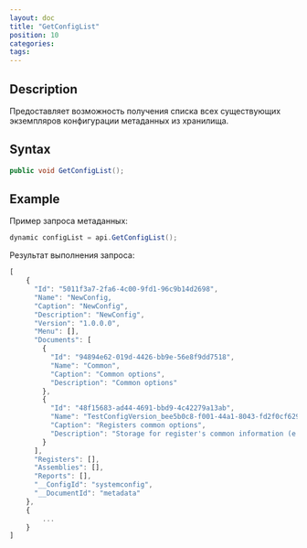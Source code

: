 ```yaml
---
layout: doc
title: "GetConfigList"
position: 10
categories: 
tags:
---
```


## Description
Предоставляет возможность получения списка всех существующих экземпляров конфигурации 
метаданных из хранилища.


## Syntax
```csharp
public void GetConfigList();
```

## Example

Пример запроса метаданных:

```csharp
dynamic configList = api.GetConfigList();
```

Результат выполнения запроса:

```js
[
	{
	  "Id": "5011f3a7-2fa6-4c00-9fd1-96c9b14d2698",
	  "Name": "NewConfig,
	  "Caption": "NewConfig",
	  "Description": "NewConfig",
	  "Version": "1.0.0.0",
	  "Menu": [],
	  "Documents": [
		{
		  "Id": "94894e62-019d-4426-bb9e-56e8f9dd7518",
		  "Name": "Common",
		  "Caption": "Common options",
		  "Description": "Common options"
		},
		{
		  "Id": "48f15683-ad44-4691-bbd9-4c42279a13ab",
		  "Name": "TestConfigVersion_bee5b0c8-f001-44a1-8043-fd2f0cf629c6_Registers",
		  "Caption": "Registers common options",
		  "Description": "Storage for register's common information (e.g. actual date)"
		}
	  ],
	  "Registers": [],
	  "Assemblies": [],
	  "Reports": [],
	  "__ConfigId": "systemconfig",
	  "__DocumentId": "metadata"
	},
	{
		...
	}
]
```
